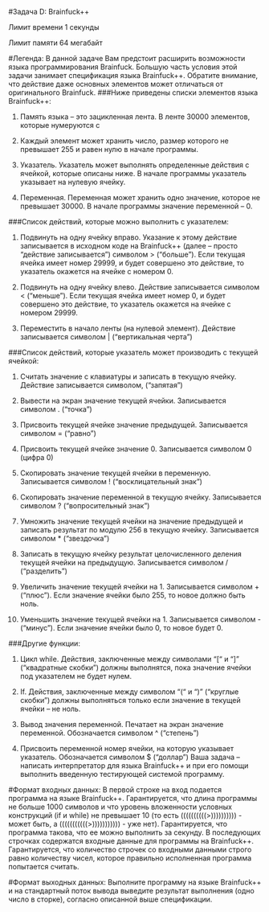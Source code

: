 #Задача D: Brainfuck++ 

Лимит времени 1 секунды

Лимит памяти 64 мегабайт

#Легенда:
В данной задаче Вам предстоит расширить возможности языка программирования
Brainfuck. Большую часть условия этой задачи занимает спецификация языка Brainfuck++.
Обратите внимание, что действие даже основных элементов может отличаться от оригинального
Brainfuck. 
###Ниже приведены списки элементов языка Brainfuck++:

1. Память языка – это зацикленная лента. В ленте 30000 элементов, которые нумеруются с
0. Каждый элемент может хранить число, размер которого не превышает 255 и равен
нулю в начале программы.

2. Указатель. Указатель может выполнять определенные действия с ячейкой, которые
описаны ниже. В начале программы указатель указывает на нулевую ячейку.

3. Переменная. Переменная может хранить одно значение, которое не превышает 30000. В
начале программы значение переменной – 0.

###Список действий, которые можно выполнить с указателем:

1. Подвинуть на одну ячейку вправо. Указание к этому действие записывается в исходном
коде на Brainfuck++ (далее – просто “действие записывается”) символом > (“больше”).
Если текущая ячейка имеет номер 29999, и будет совершено это действие, то указатель
окажется на ячейке с номером 0.

2. Подвинуть на одну ячейку влево. Действие записывается символом < (“меньше”). Если
текущая ячейка имеет номер 0, и будет совершено это действие, то указатель окажется на
ячейке с номером 29999.

3. Переместить в начало ленты (на нулевой элемент). Действие записывается символом |
(“вертикальная черта”)

###Список действий, которые указатель может производить с текущей ячейкой:

1. Считать значение с клавиатуры и записать в текущую ячейку. Действие записывается
символом, (“запятая”)

2. Вывести на экран значение текущей ячейки. Записывается символом . (“точка”)

3. Присвоить текущей ячейке значение предыдущей. Записывается символом = (“равно”)

4. Присвоить текущей ячейке значение 0. Записывается символом 0 (цифра 0)

5. Скопировать значение текущей ячейки в переменную. Записывается символом !
(“восклицательный знак”)

6. Скопировать значение переменной в текущую ячейку. Записывается символом ?
(“вопросительный знак”)

7. Умножить значение текущей ячейки на значение предыдущей и записать результат по
модулю 256 в текущую ячейку. Записывается символом * (“звездочка”)

8. Записать в текущую ячейку результат целочисленного деления текущей ячейки на
предыдущую. Записывается символом / (“разделить”)

9. Увеличить значение текущей ячейки на 1. Записывается символом + (“плюс”). Если
значение ячейки было 255, то новое должно быть ноль.

10. Уменьшить значение текущей ячейки на 1. Записывается символом - (“минус”). Если
значение ячейки было 0, то новое будет 0.

###Другие функции:

1. Цикл while. Действия, заключенные между символами “[“ и “]” (“квадратные скобки”)
должны выполнятся, пока значение ячейки под указателем не будет нулем.

2. If. Действия, заключенные между символом “(“ и “)” (“круглые скобки”) должны
выполняться только если значение в текущей ячейки – не ноль.

3. Вывод значения переменной. Печатает на экран значение переменной. Обозначается
символом ^ (“степень”)

4. Присвоить переменной номер ячейки, на которую указывает указатель. Обозначается
символом $ (“доллар”)
Ваша задача – написать интерпретатор для языка Brainfuck++ и при его помощи
выполнить введенную тестирующей системой программу.

#Формат входных данных:
В первой строке на вход подается программа на языке Brainfuck++. Гарантируется, что
длина программы не больше 1000 символов и что уровень вложенности условных конструкций
(if и while) не превышает 10 (то есть ((((((((((>)))))))))) - может быть, а (((((((((((>))))))))))) - уже
нет). Гарантируется, что программа такова, что ее можно выполнить за секунду.
В последующих строчках содержатся входные данные для программы на Brainfuck++.
Гарантируется, что количество строчек со входными данными строго равно количеству чисел,
которое правильно исполненная программа попытается считать.

#Формат выходных данных:
Выполните программу на языке Brainfuck++ и на стандартный поток вывода выведите
результат выполнения (одно число в сторке), согласно описанной выше спецификации.

